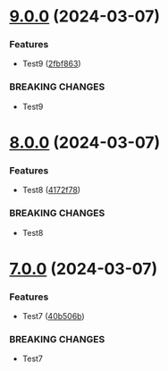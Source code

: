 # [9.0.0](https://github.com/BondarenkoAlex/test-peer-depend-npm/compare/v8.0.0...v9.0.0) (2024-03-07)


### Features

* Test9 ([2fbf863](https://github.com/BondarenkoAlex/test-peer-depend-npm/commit/2fbf86317646619980d045e19037b4d696e35a0c))


### BREAKING CHANGES

* Test9

# [8.0.0](https://github.com/BondarenkoAlex/test-peer-depend-npm/compare/v7.0.0...v8.0.0) (2024-03-07)


### Features

* Test8 ([4172f78](https://github.com/BondarenkoAlex/test-peer-depend-npm/commit/4172f7800bc7a82156b044b5b722041f50d7b68b))


### BREAKING CHANGES

* Test8

# [7.0.0](https://github.com/BondarenkoAlex/test-peer-depend-npm/compare/v6.0.0...v7.0.0) (2024-03-07)


### Features

* Test7 ([40b506b](https://github.com/BondarenkoAlex/test-peer-depend-npm/commit/40b506b9dd346119b7bd6596d24f2c1d75dae8fa))


### BREAKING CHANGES

* Test7
